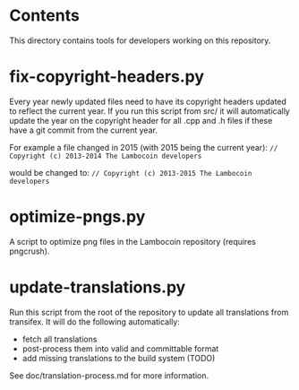 Contents
========
This directory contains tools for developers working on this repository.

fix-copyright-headers.py
========================

Every year newly updated files need to have its copyright headers updated to reflect the current year.
If you run this script from src/ it will automatically update the year on the copyright header for all
.cpp and .h files if these have a git commit from the current year.

For example a file changed in 2015 (with 2015 being the current year):
```// Copyright (c) 2013-2014 The Lambocoin developers```

would be changed to:
```// Copyright (c) 2013-2015 The Lambocoin developers```

optimize-pngs.py
================

A script to optimize png files in the Lambocoin
repository (requires pngcrush).

update-translations.py
=======================

Run this script from the root of the repository to update all translations from transifex.
It will do the following automatically:

- fetch all translations
- post-process them into valid and committable format
- add missing translations to the build system (TODO)

See doc/translation-process.md for more information.
